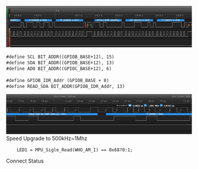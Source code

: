 
![img](IMG/iic.png)


```
#define SCL BIT_ADDR((GPIOB_BASE+12), 15)
#define SDA BIT_ADDR((GPIOB_BASE+12), 13)
#define AD0 BIT_ADDR((GPIOC_BASE+12), 6)

#define GPIOB_IDR_Addr (GPIOB_BASE + 8)
#define READ_SDA BIT_ADDR(GPIOB_IDR_Addr, 13)
```

![img](IMG/Faster.png)
Speed Upgrade to 500kHz~1Mhz

```
    LED1 = MPU_Sigle_Read(WHO_AM_I) == 0x68?0:1;
```

Connect Status
